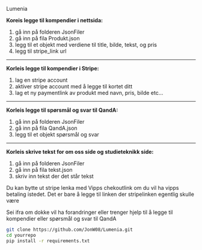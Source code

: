 Lumenia

**Koreis legge til kompendier i nettsida:**

1. gå inn på folderen JsonFiler
2. gå inn på fila Produkt.json
3. legg til et objekt med verdiene til title, bilde, tekst, og pris
4. legg til stripe_link url

---

**Korleis legge til kompendier i Stripe:**

1. lag en stripe account
2. aktiver stripe account med å legge til kortet ditt
3. lag et ny paymentlink av produkt med navn, pris, bilde etc...

---

**Korleis legge til spørsmål og svar til QandA:**

1. gå inn på folderen JsonFiler
2. gå inn på fila QandA.json
3. legg til et objekt spørsmål og svar

---

**Korleis skrive tekst for om oss side og studieteknikk side:**

1. gå inn på folderen JsonFiler
2. gå inn på fila tekst.json
3. skriv inn tekst der det står tekst

Du kan bytte ut stripe lenka med Vipps chekoutlink om du vil ha vipps betaling istedet. Det er bare å legge til linken der stripelinken egentlig skulle være

Sei ifra om dokke vil ha forandringer eller trenger hjelp til å legge til kompendier eller spørsmål og svar til QandA

```bash
git clone https://github.com/JonW08/Lumenia.git
cd yourrepo
pip install -r requirements.txt


